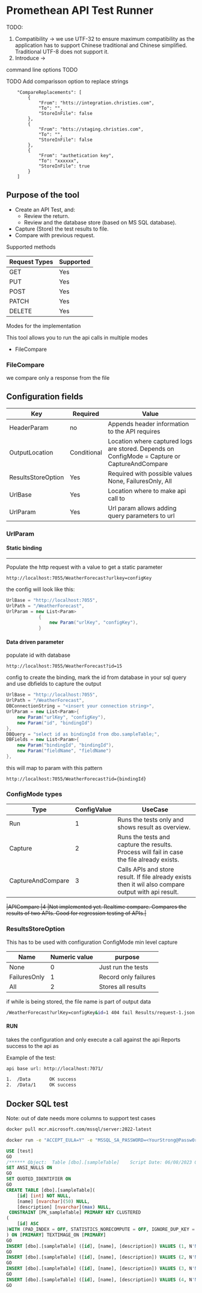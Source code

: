 # Promethean API Test Runner

TODO:

1. Compatibility -> we use UTF-32 to ensure maximum compatibility as the application has to support Chinese traditional and Chinese simplified. Traditional UTF-8 does not support it.
1. Introduce -> 


command line options
TODO


TODO
Add comparisson option to replace strings

```
    "CompareReplacements": [
        {
            "From": "htts://integration.christies.com",
            "To": "",
            "StoreInFile": false
        },
        {
            "From": "htts://staging.christies.com",
            "To": "",
            "StoreInFile": false
        },
        {
            "From": "authetication key",
            "To": "xxxxxx",
            "StoreInFile": true
        }
    ]
```





## Purpose of the tool
- Create an API Test, and: 
    - Review the return.
    - Review and the database store (based on MS SQL database).
- Capture (Store) the test results to file.
- Compare with previous request.

Supported methods

 |Request Types |Supported  |
 |--            |--         |
 |GET           |Yes        |
 |PUT           |Yes        |
 |POST          |Yes        |
 |PATCH         |Yes        |
 |DELETE        |Yes        |




Modes for the implementation

This tool allows you to run the api calls in multiple modes
- FileCompare


### FileCompare
we compare only a response from the file

## Configuration fields

|Key|Required|Value|
|--|--|--|
|HeaderParam|no| Appends header information to the API requires|
|OutputLocation|Conditional|Location where captured logs are stored. Depends on ConfigMode = Capture or CaptureAndCompare|
|ResultsStoreOption|Yes|Required with possible values None, FailuresOnly, All|
|UrlBase|Yes | Location where to make api call to|
|UrlParam|Yes|Url param allows adding query parameters to url|

### UrlParam

#### Static binding
----
Populate the http request with a value to get a static parameter

```url
http://localhost:7055/WeatherForecast?urlkey=configKey
```
the config will look like this:

```c#
UrlBase = "http://localhost:7055",
UrlPath = "/WeatherForecast",
UrlParam = new List<Param>
            {
                new Param("urlKey", "configKey"),
            }
```

#### Data driven parameter

populate id with database

```url
http://localhost:7055/WeatherForecast?id=15
```

config to create the binding, mark the id from database in your sql query and use dbfields to capture the output

```c#
UrlBase = "http://localhost:7055",
UrlPath = "/WeatherForecast",
DBConnectionString = "<insert your connection string>",
UrlParam = new List<Param>{
    new Param("urlKey", "configKey"),
    new Param("id", "bindingId")
},
DBQuery = "select id as bindingId from dbo.sampleTable;",
DBFields = new List<Param>{
    new Param("bindingId", "bindingId"),
    new Param("fieldName", "fieldName")
},
```

this will map to param with this pattern

```url
http://localhost:7055/WeatherForecast?id={bindingId}
```

### ConfigMode types

|Type                   |ConfigValue|UseCase|
|--                     |--         |--|
|Run                    |1          |Runs the tests only and shows result as overview.|
|Capture                |2          |Runs the tests and capture the results. Process will fail in case the file already exists. |
|CaptureAndCompare      |3          |Calls APIs and store result. If file already exists then it wil also compare output with api result.|

~~|APICompare             |4 |Not implemented yet. Realtime compare. Compares the results of two APIs. Good for regression testing of APIs.|~~

### ResultsStoreOption

This has to be used with configuration ConfigMode min level capture

|Name                   |Numeric value| purpose|
|--                     |--           |--|
|None                   | 0           |Just run the tests|
|FailuresOnly           | 1           |Record only failures|
|All                    | 2           |Stores all results|


if while is being stored, the file name is part of output data
```bash
/WeatherForecast?urlKey=configKey&id=1 404 fail Results/request-1.json
```
    
#### RUN

takes the configuration and only execute a call against the api
Reports success to the api as

Example of the test:
```bash
api base url: http://localhost:7071/

1.  /Data		OK success
2.  /Data/1		OK success
```


## Docker SQL test

Note: out of date needs more columns to support test cases

```bash
docker pull mcr.microsoft.com/mssql/server:2022-latest
```


```bash
docker run -e "ACCEPT_EULA=Y" -e "MSSQL_SA_PASSWORD=<YourStrong@Passw0rd>" -p 1433:1433 --name sql1 --hostname sql1  -d  mcr.microsoft.com/mssql/server:2022-latest
```


```SQL
USE [test]
GO
/****** Object:  Table [dbo].[sampleTable]    Script Date: 06/08/2023 02:46:50 ******/
SET ANSI_NULLS ON
GO
SET QUOTED_IDENTIFIER ON
GO
CREATE TABLE [dbo].[sampleTable](
	[id] [int] NOT NULL,
	[name] [nvarchar](50) NULL,
	[description] [nvarchar](max) NULL,
 CONSTRAINT [PK_sampleTable] PRIMARY KEY CLUSTERED 
(
	[id] ASC
)WITH (PAD_INDEX = OFF, STATISTICS_NORECOMPUTE = OFF, IGNORE_DUP_KEY = OFF, ALLOW_ROW_LOCKS = ON, ALLOW_PAGE_LOCKS = ON, OPTIMIZE_FOR_SEQUENTIAL_KEY = OFF) ON [PRIMARY]
) ON [PRIMARY] TEXTIMAGE_ON [PRIMARY]
GO
INSERT [dbo].[sampleTable] ([id], [name], [description]) VALUES (1, N'Name', N'description')
GO
INSERT [dbo].[sampleTable] ([id], [name], [description]) VALUES (2, N'Name2', N'descriptopn2')
GO
INSERT [dbo].[sampleTable] ([id], [name], [description]) VALUES (3, N'Name3', N'description3')
GO
INSERT [dbo].[sampleTable] ([id], [name], [description]) VALUES (4, N'Name4', N'descirption 2')
GO
```
